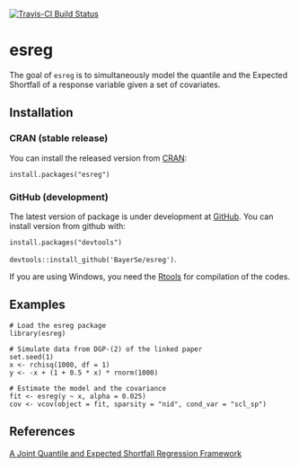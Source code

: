 [![Travis-CI Build Status](https://travis-ci.org/BayerSe/esreg.svg?branch=master)](https://travis-ci.org/BayerSe/esreg)

esreg
=====

The goal of `esreg` is to simultaneously model the quantile and the
Expected Shortfall of a response variable given a set of covariates.

Installation
------------

### CRAN (stable release)

You can install the released version from
[CRAN](https://cran.r-project.org/):

`install.packages("esreg")`

### GitHub (development)

The latest version of package is under development at
[GitHub](https://github.com/BayerSe/esreg). You can install version from
github with:

`install.packages("devtools")`

`devtools::install_github('BayerSe/esreg')`.

If you are using Windows, you need the
[Rtools](https://cran.r-project.org/bin/windows/Rtools/) for compilation
of the codes.

Examples
--------

    # Load the esreg package
    library(esreg)

    # Simulate data from DGP-(2) of the linked paper
    set.seed(1)
    x <- rchisq(1000, df = 1)
    y <- -x + (1 + 0.5 * x) * rnorm(1000)

    # Estimate the model and the covariance
    fit <- esreg(y ~ x, alpha = 0.025)
    cov <- vcov(object = fit, sparsity = "nid", cond_var = "scl_sp")

References
----------

[A Joint Quantile and Expected Shortfall Regression
Framework](https://arxiv.org/abs/1704.02213)
